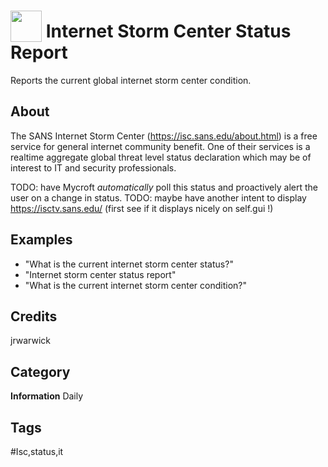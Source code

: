 # <img src="https://raw.githack.com/FortAwesome/Font-Awesome/master/svgs/solid/tachometer-alt.svg" card_color="#22A7F0" width="50" height="50" style="vertical-align:bottom"/> Internet Storm Center Status Report
Reports the current global internet storm center condition.

## About
The SANS Internet Storm Center (https://isc.sans.edu/about.html) is a free service for general internet community benefit. One of their services is a realtime aggregate global threat level status declaration which may be of interest to IT and security professionals.

TODO: have Mycroft *automatically* poll this status and proactively alert the user on a change in status.
TODO: maybe have another intent to display https://isctv.sans.edu/  (first see if it displays nicely on self.gui !)

## Examples
* "What is the current internet storm center status?"
* "Internet storm center status report"
* "What is the current internet storm center condition?"

## Credits
jrwarwick

## Category
**Information**
Daily

## Tags
#Isc,status,it

